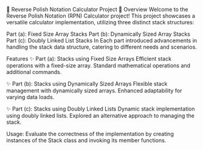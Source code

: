 🚀 Reverse Polish Notation Calculator Project 🚀
Overview
Welcome to the Reverse Polish Notation (RPN) Calculator project! This project showcases a versatile calculator implementation, utilizing three distinct stack structures:

Part (a): Fixed Size Array Stacks
Part (b): Dynamically Sized Array Stacks
Part (c): Doubly Linked List Stacks
In Each part introduced advancements in handling the stack data structure, catering to different needs and scenarios.

Features
✨ Part (a): Stacks using Fixed Size Arrays
Efficient stack operations with a fixed-size array.
Standard mathematical operations and additional commands.


✨ Part (b): Stacks using Dynamically Sized Arrays
Flexible stack management with dynamically sized arrays.
Enhanced adaptability for varying data loads.


✨ Part (c): Stacks using Doubly Linked Lists
Dynamic stack implementation using doubly linked lists.
Explored an alternative approach to managing the stack.


Usage:
Evaluate the correctness of the implementation by creating instances of the Stack class and invoking its member functions. 
